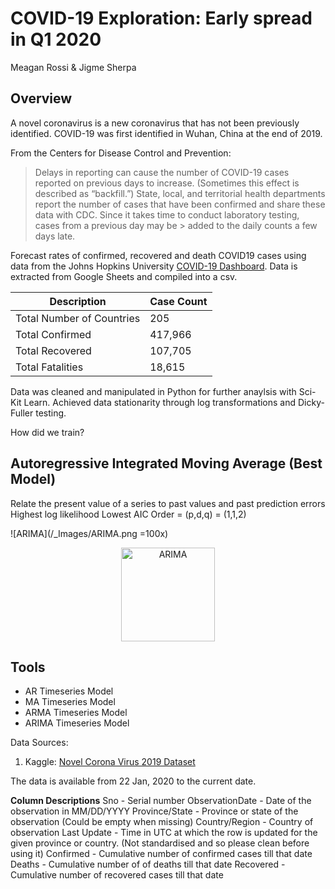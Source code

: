 # COVID-19 Exploration: Early spread in Q1 2020
Meagan Rossi & Jigme Sherpa

## Overview
A novel coronavirus is a new coronavirus that has not been previously identified. COVID-19 was first identified in Wuhan, China at the end of 2019. 

From the Centers for Disease Control and Prevention:
> Delays in reporting can cause the number of COVID-19 cases reported on previous days to increase. (Sometimes this effect is
> described as “backfill.”) State, local, and territorial health departments report the number of cases that have been
> confirmed and share these data with CDC. Since it takes time to conduct laboratory testing, cases from a previous day may be > added to the daily counts a few days late.

Forecast rates of confirmed, recovered and death COVID19 cases using data from the Johns Hopkins University [COVID-19 Dashboard](https://coronavirus.jhu.edu/map.html). Data is extracted from Google Sheets and compiled into a csv.

Description | Case Count
------------ | -------------
Total Number of Countries | 205
Total Confirmed | 417,966
Total Recovered | 107,705
Total Fatalities | 18,615

Data was cleaned and manipulated in Python for further anaylsis with Sci-Kit Learn. Achieved data stationarity through log transformations and Dicky-Fuller testing.

How did we train?

## Autoregressive Integrated Moving Average (Best Model)
Relate the present value of a series to past values and past prediction errors
Highest log likelihood
Lowest AIC
Order = (p,d,q) = (1,1,2)

![ARIMA](/_Images/ARIMA.png =100x)

<p align="center">
  <img src="https://github.com/meaganrossi/COVID-19_March2020/_Images/ARIMA.png" width="150" title="ARIMA">
</p>

## Tools<br/>
- AR Timeseries Model
- MA Timeseries Model
- ARMA Timeseries Model
- ARIMA Timeseries Model

Data Sources:
1. Kaggle: [Novel Corona Virus 2019 Dataset](https://www.kaggle.com/sudalairajkumar/novel-corona-virus-2019-dataset)

The data is available from 22 Jan, 2020 to the current date.

**Column Descriptions**
Sno - Serial number
ObservationDate - Date of the observation in MM/DD/YYYY
Province/State - Province or state of the observation (Could be empty when missing)
Country/Region - Country of observation
Last Update - Time in UTC at which the row is updated for the given province or country. (Not standardised and so please clean before using it)
Confirmed - Cumulative number of confirmed cases till that date
Deaths - Cumulative number of of deaths till that date
Recovered - Cumulative number of recovered cases till that date
